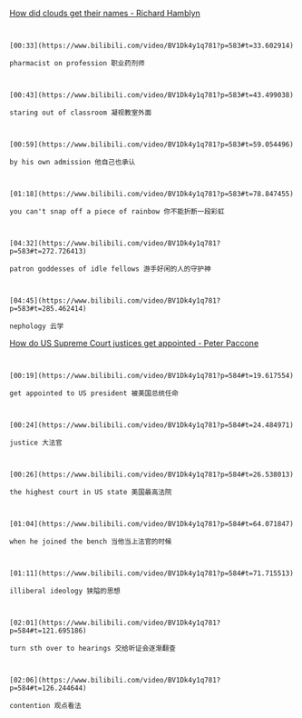 [How did clouds get their names - Richard Hamblyn](https://www.bilibili.com/video/BV1Dk4y1q781?p=583)

```ad-note


[00:33](https://www.bilibili.com/video/BV1Dk4y1q781?p=583#t=33.602914)

pharmacist on profession 职业药剂师

```

```ad-note


[00:43](https://www.bilibili.com/video/BV1Dk4y1q781?p=583#t=43.499038)

staring out of classroom 凝视教室外面

```

```ad-note


[00:59](https://www.bilibili.com/video/BV1Dk4y1q781?p=583#t=59.054496)

by his own admission 他自己也承认

```

```ad-note


[01:18](https://www.bilibili.com/video/BV1Dk4y1q781?p=583#t=78.847455)

you can't snap off a piece of rainbow 你不能折断一段彩虹

```

```ad-note


[04:32](https://www.bilibili.com/video/BV1Dk4y1q781?p=583#t=272.726413)

patron goddesses of idle fellows 游手好闲的人的守护神

```

```ad-note


[04:45](https://www.bilibili.com/video/BV1Dk4y1q781?p=583#t=285.462414)

nephology 云学

```

[How do US Supreme Court justices get appointed - Peter Paccone](https://www.bilibili.com/video/BV1Dk4y1q781?p=584)

```ad-note


[00:19](https://www.bilibili.com/video/BV1Dk4y1q781?p=584#t=19.617554)

get appointed to US president 被美国总统任命

```

```ad-note


[00:24](https://www.bilibili.com/video/BV1Dk4y1q781?p=584#t=24.484971)

justice 大法官

```

```ad-note


[00:26](https://www.bilibili.com/video/BV1Dk4y1q781?p=584#t=26.538013)

the highest court in US state 美国最高法院

```

```ad-note


[01:04](https://www.bilibili.com/video/BV1Dk4y1q781?p=584#t=64.071847)

when he joined the bench 当他当上法官的时候

```

```ad-note


[01:11](https://www.bilibili.com/video/BV1Dk4y1q781?p=584#t=71.715513)

illiberal ideology 狭隘的思想

```

```ad-note


[02:01](https://www.bilibili.com/video/BV1Dk4y1q781?p=584#t=121.695186)

turn sth over to hearings 交给听证会逐渐翻查

```

```ad-note


[02:06](https://www.bilibili.com/video/BV1Dk4y1q781?p=584#t=126.244644)

contention 观点看法

```